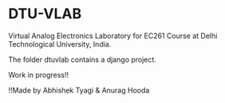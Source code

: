 # DTU-VLAB
Virtual Analog Electronics Laboratory for EC261 Course at Delhi Technological University, India.

The folder dtuvlab contains a django project.

Work in progress!!

!!Made by Abhishek Tyagi & Anurag Hooda 

